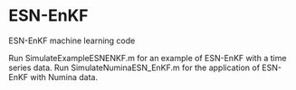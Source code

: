 # ESN-EnKF
ESN-EnKF machine learning code

Run SimulateExampleESNENKF.m for an example of ESN-EnKF with a time series data.
Run SimulateNuminaESN_EnKF.m for the application of ESN-EnKF with Numina data.
